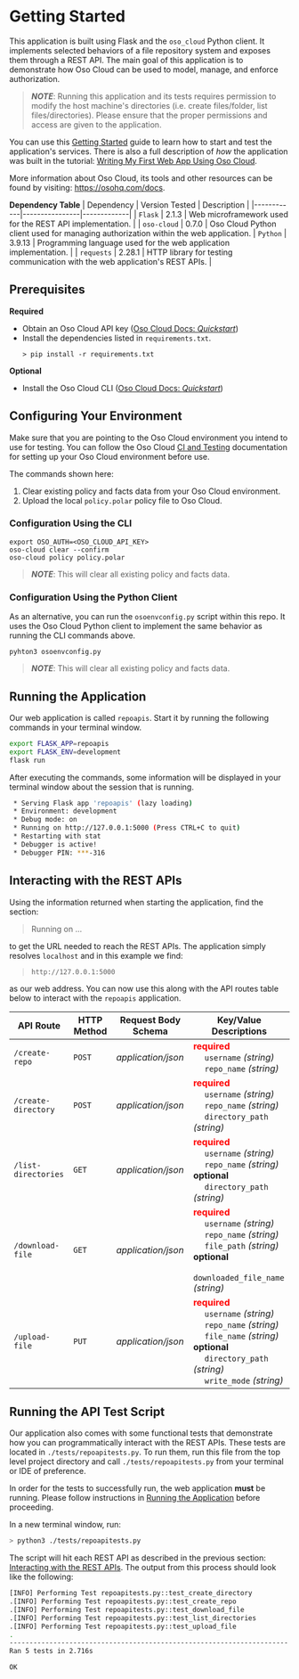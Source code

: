 # Getting Started
This application is built using Flask and the `oso_cloud` Python client. It implements selected behaviors of a file repository system and exposes them through a REST API. The main goal of this application is to demonstrate how Oso Cloud can be used to model, manage, and enforce authorization.

> __*NOTE*__: Running this application and its tests requires permission to modify the host machine's directories (i.e. create files/folder, list files/directories). Please ensure that the proper permissions and access are given to the application.

You can use this [Getting Started](#getting-started) guide to learn how to start and test the application's services. There is also a full description of *how* the application was built in the tutorial:
[Writing My First Web App Using Oso Cloud](https://cloud-docs.osohq.com/tutorials/authz-within-rest-apis).

More information about Oso Cloud, its tools and other resources can be found by visiting: https://osohq.com/docs.

**Dependency Table**
| Dependency | Version Tested | Description |
|------------|----------------|-------------|
| `Flask` | 2.1.3 | Web microframework used for the REST API implementation. |
| `oso-cloud` | 0.7.0 | Oso Cloud Python client used for managing authorization within the web application.
| `Python` | 3.9.13 | Programming language used for the web application implementation. |
| `requests` | 2.28.1 | HTTP library for testing communication with the web application's REST APIs. |

## Prerequisites
**Required**
- Obtain an Oso Cloud API key ([Oso Cloud Docs: *Quickstart*](https://www.osohq.com/docs/get-started/quickstart))
- Install the dependencies listed in `requirements.txt`.
    ```shell
    > pip install -r requirements.txt
    ```
**Optional**
- Install the Oso Cloud CLI ([Oso Cloud Docs: *Quickstart*](https://www.osohq.com/docs/get-started/quickstart))


## Configuring Your Environment
Make sure that you are pointing to the Oso Cloud environment you intend to use for testing.
You can follow the Oso Cloud [CI and Testing](https://www.osohq.com/docs/guides/more/ci-and-testing) documentation for setting up your Oso Cloud environment before use.

The commands shown here:
1. Clear existing policy and facts data from your Oso Cloud environment.
1. Upload the local `policy.polar` policy file to Oso Cloud.

### Configuration Using the CLI

```shell
export OSO_AUTH=<OSO_CLOUD_API_KEY>
oso-cloud clear --confirm
oso-cloud policy policy.polar
```
> **_NOTE_**: This will clear all existing policy and facts data.

### Configuration Using the Python Client
As an alternative, you can run the `osoenvconfig.py` script within this repo. It uses the Oso Cloud Python client to implement the same behavior as running the CLI commands above.

```shell
pyhton3 osoenvconfig.py
```
> **_NOTE_**: This will clear all existing policy and facts data.


## Running the Application
Our web application is called `repoapis`. Start it by running the following commands in your terminal window.
```bash
export FLASK_APP=repoapis
export FLASK_ENV=development
flask run
```

After executing the commands, some information will be displayed in your terminal window about the session that is running.
```bash
 * Serving Flask app 'repoapis' (lazy loading)
 * Environment: development
 * Debug mode: on
 * Running on http://127.0.0.1:5000 (Press CTRL+C to quit)
 * Restarting with stat
 * Debugger is active!
 * Debugger PIN: ***-316
```

## Interacting with the REST APIs
Using the information returned when starting the application, find the section:
> Running on ...

to get the URL needed to reach the REST APIs. The application simply resolves `localhost` and in this example we find:
> `http://127.0.0.1:5000`

as our web address. You can now use this along with the API routes table below to interact with the `repoapis` application.

| API Route | HTTP Method | Request Body Schema | Key/Value Descriptions |
|-----------|-------------|---------------------|------------------------|
| `/create-repo` | `POST` | *application/json* | <span style="color:red">**required**</span> <br>&emsp; `username` *(string)* <br>&emsp; `repo_name` *(string)* |
| `/create-directory` | `POST` | *application/json* | <span style="color:red">**required**</span> <br>&emsp; `username` *(string)* <br>&emsp; `repo_name` *(string)* <br>&emsp; `directory_path` *(string)* |
| `/list-directories` | `GET` | *application/json* | <span style="color:red">**required**</span> <br>&emsp; `username` *(string)* <br>&emsp; `repo_name` *(string)* <br> **optional** <br>&emsp; `directory_path` *(string)* |
| `/download-file` | `GET` | *application/json* | <span style="color:red">**required**</span> <br>&emsp; `username` *(string)* <br>&emsp; `repo_name` *(string)*  <br>&emsp; `file_path` *(string)* <br> **optional** <br>&emsp; `downloaded_file_name` *(string)* |
| `/upload-file` | `PUT` | *application/json* | <span style="color:red">**required**</span> <br>&emsp; `username` *(string)* <br>&emsp; `repo_name` *(string)* <br>&emsp; `file_name` *(string)* <br> **optional** <br>&emsp; `directory_path` *(string)*  <br>&emsp; `write_mode` *(string)*|


## Running the API Test Script
Our application also comes with some functional tests that demonstrate how you can programmatically interact with the REST APIs. These tests are located in `./tests/repoapitests.py`. To run them, run this file from the top level project directory and call `./tests/repoapitests.py` from your terminal or IDE of preference.

In order for the tests to successfully run, the web application **must** be running. Please follow instructions in [Running the Application](#running-the-application) before proceeding.

In a new terminal window, run:
```bash
> python3 ./tests/repoapitests.py
```
The script will hit each REST API as described in the previous section: [Interacting with the REST APIs](#interacting-with-the-rest-apis). The output from this process should look like the following:
```bash
[INFO] Performing Test repoapitests.py::test_create_directory
.[INFO] Performing Test repoapitests.py::test_create_repo
.[INFO] Performing Test repoapitests.py::test_download_file
.[INFO] Performing Test repoapitests.py::test_list_directories
.[INFO] Performing Test repoapitests.py::test_upload_file
.
----------------------------------------------------------------------
Ran 5 tests in 2.716s

OK
```